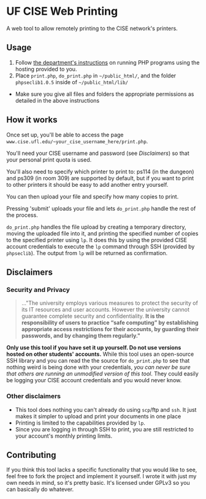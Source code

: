 # UF CISE Web Printing
A web tool to allow remotely printing to the CISE network's printers.

## Usage
1. Follow [the department's instructions](https://www.cise.ufl.edu/help/web/php) on running PHP programs using the hosting  provided to you.
2. Place `print.php`, `do_print.php` in `~/public_html/`, and the folder `phpseclib1.0.5` inside of `~/public_html/lib/` 
  * Make sure you give all files and folders the appropriate permissions as detailed in the above instructions

## How it works
Once set up, you'll be able to access the page `www.cise.ufl.edu/~your_cise_username_here/print.php`.

You'll need your CISE username and password (see _Disclaimers_) so that your personal print quota is used.

You'll also need to specify which printer to print to: ps114 (in the dungeon) and ps309 (in room 309) are supported by default, but if you want to print to other printers it should be easy to add another entry yourself.

You can then upload your file and specify how many copies to print.

Pressing 'submit' uploads your file and lets `do_print.php` handle the rest of the process.

`do_print.php` handles the file upload by creating a temporary directory, moving the uploaded file into it, and printing the specified number of copies to the specified printer using `lp`. It does this by using the provided CISE account credentials to execute the `lp` command through SSH (provided by `phpseclib`). The output from `lp` will be returned as confirmation.

## Disclaimers
### Security and Privacy
>..."The university employs various measures to protect the security of its IT resources and user accounts. However the university cannot guarantee complete security and confidentiality. **It is the responsibility of users to practice “safe computing” by establishing appropriate access restrictions for their accounts, by guarding their passwords, and by changing them regularly."**

**Only use this tool if you have set it up yourself. Do not use versions hosted on other students' accounts.**
While this tool uses an open-source SSH library and you can read the the source for `do_print.php` to see that nothing weird is being done with your credentials, _you can never be sure that others are running an unmodified version of this tool_. They could easily be logging your CISE account credentials and you would never know.

### Other disclaimers
  * This tool does nothing you can't already do using `scp`/ftp and `ssh`. It just makes it simpler to upload and print your documents in one place
  * Printing is limited to the capabilities provided by `lp`.
  * Since you are logging in through SSH to print, you are still restricted to your account's monthly printing limits.

## Contributing
If you think this tool lacks a specific functionality that you would like to see, feel free to fork the project and implement it yourself. I wrote it with just my own needs in mind, so it's pretty basic. It's licensed under GPLv3 so you can basically do whatever.
